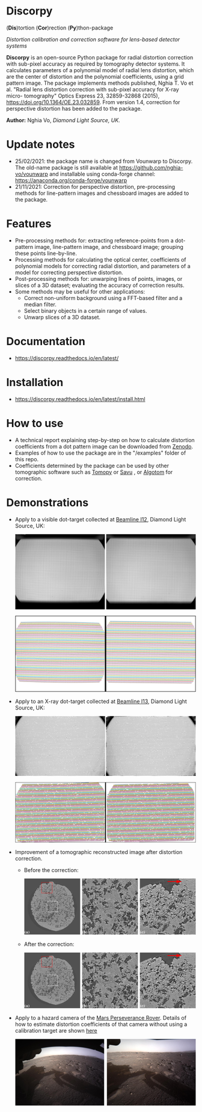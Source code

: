 # Discorpy
(**Dis**)tortion (**Cor**)rection (**Py**)thon-package

*Distortion calibration and correction software for lens-based detector systems*

**Discorpy** is an open-source Python package for radial distortion correction 
with sub-pixel accuracy as required by tomography detector systems. 
It calculates parameters of a polynomial model of radial lens distortion, which 
are the center of distortion and the polynomial coefficients, using a grid 
pattern image. The package implements methods published, Nghia T. Vo et al.
"Radial lens distortion correction with sub-pixel accuracy for X-ray micro-
tomography" Optics Express 23, 32859-32868 (2015), 
https://doi.org/10.1364/OE.23.032859. From version 1.4, correction for perspective
distortion has been added to the package.

**Author:** Nghia Vo, *Diamond Light Source, UK.*

Update notes
============
- 25/02/2021: the package name is changed from Vounwarp to Discorpy. The old-name 
package is still available at https://github.com/nghia-vo/vounwarp 
and installable using conda-forge channel: https://anaconda.org/conda-forge/vounwarp
- 21/11/2021: Correction for perspective distortion, pre-processing methods for
line-pattern images and chessboard images are added to the package.

Features
========
- Pre-processing methods for: extracting reference-points from a dot-pattern image,
line-pattern image, and chessboard image; grouping these points line-by-line. 
- Processing methods for calculating the optical center, coefficients of polynomial 
models for correcting radial distortion, and parameters of a model for correcting 
perspective distortion.
- Post-processing methods for: unwarping lines of points, images, or slices of 
a 3D dataset; evaluating the accuracy of correction results.
- Some methods may be useful for other applications:
  * Correct non-uniform background using a FFT-based filter and a median filter.
  * Select binary objects in a certain range of values.
  * Unwarp slices of a 3D dataset.

Documentation
=============

- https://discorpy.readthedocs.io/en/latest/

Installation
============
- https://discorpy.readthedocs.io/en/latest/install.html

How to use
==========
- A technical report explaining step-by-step on how to calculate distortion coefficients 
from a dot pattern image can be downloaded from [Zenodo](https://zenodo.org/record/1322720). 
- Examples of how to use the package are in the "/examples" folder of this repo.
- Coefficients determined by the package can be used by other tomographic 
software such as [Tomopy](https://tomopy.readthedocs.io/en/latest/api/tomopy.prep.alignment.html) or
[Savu](https://github.com/DiamondLightSource/Savu/blob/master/savu/plugins/corrections/distortion_correction.py) 
, or [Algotom](https://github.com/algotom/algotom) for correction.

Demonstrations
==============
- Apply to a visible dot-target collected at [Beamline I12](https://www.diamond.ac.uk/Instruments/Imaging-and-Microscopy/I12/Detectors-at-I12.html),
Diamond Light Source, UK:

    ![I12_before_after1](https://github.com/DiamondLightSource/discorpy/raw/master/data/demo/i12_data_1.jpg)

    ![I12_before_after2](https://github.com/DiamondLightSource/discorpy/raw/master/data/demo/i12_data_2.jpg)

- Apply to an X-ray dot-target collected at [Beamline I13](https://www.diamond.ac.uk/Instruments/Imaging-and-Microscopy/I13/Diamond-Manchester_Imaging_Branchline/Facilities_and_equipment_Imaging.html),
Diamond Light Source, UK:

    ![I13_before_after1](https://github.com/DiamondLightSource/discorpy/raw/master/data/demo/i13_data_1.jpg)

    ![I13_before_after2](https://github.com/DiamondLightSource/discorpy/raw/master/data/demo/i13_data_2.jpg)

- Improvement of a tomographic reconstructed image after distortion correction.
  + Before the correction:
    
    ![tomo_before](https://github.com/DiamondLightSource/discorpy/raw/master/data/demo/recon_before.jpg)
    
  + After the correction:
    
    ![tomo_before](https://github.com/DiamondLightSource/discorpy/raw/master/data/demo/recon_after.jpg)


- Apply to a hazard camera of the [Mars Perseverance Rover](https://mars.nasa.gov/mars2020/multimedia/raw-images/).
Details of how to estimate distortion coefficients of that camera without using
a calibration target are shown [here](https://github.com/DiamondLightSource/discorpy/blob/master/examples/Perseverance_distortion_correction/Distortion_correction_for_Perseverance_camera.md)  

    ![Mars_rover](https://github.com/DiamondLightSource/discorpy/raw/master/data/demo/Mars_Rover_camera.jpg)
